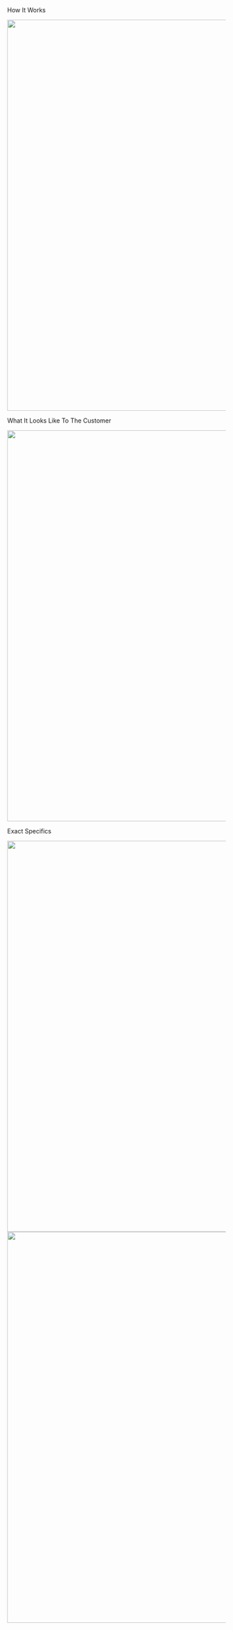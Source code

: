 How It Works

<img src="https://raw.githubusercontent.com/SamPutnam/Index-2018/master/Available%20Personalizations%20From%20User%20Signup%20Info.png" width=900>

What It Looks Like To The Customer

<img src="https://raw.githubusercontent.com/SamPutnam/Index-2018/master/Welcome%20Call%20To%20Action%20Image%20-%20Control.png" width=900>

Exact Specifics

<img src="https://raw.githubusercontent.com/SamPutnam/Index-2018/master/Dynamically%20Personalize%20Sales%20Page%20To%20Individual%20And%20Their%20Firm.png" width=900>

<img src="https://raw.githubusercontent.com/SamPutnam/Index-2018/master/Redirect%20User%20To%20Sales%20Page%20At%20Exact%20Time.png" width=900>


